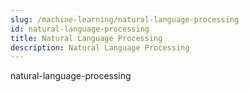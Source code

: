 ```yaml
---
slug: /machine-learning/natural-language-processing
id: natural-language-processing
title: Natural Language Processing
description: Natural Language Processing
---
```


natural-language-processing